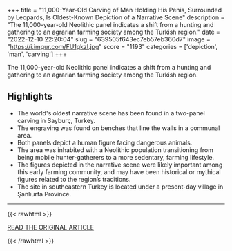 +++
title = "11,000-Year-Old Carving of Man Holding His Penis, Surrounded by Leopards, Is Oldest-Known Depiction of a Narrative Scene"
description = "The 11,000-year-old Neolithic panel indicates a shift from a hunting and gathering to an agrarian farming society among the Turkish region."
date = "2022-12-10 22:20:04"
slug = "639505f643ec7eb57eb360d7"
image = "https://i.imgur.com/FU1gkzl.jpg"
score = "1193"
categories = ['depiction', 'man', 'carving']
+++

The 11,000-year-old Neolithic panel indicates a shift from a hunting and gathering to an agrarian farming society among the Turkish region.

## Highlights

- The world's oldest narrative scene has been found in a two-panel carving in Sayburç, Turkey.
- The engraving was found on benches that line the walls in a communal area.
- Both panels depict a human figure facing dangerous animals.
- The area was inhabited with a Neolithic population transitioning from being mobile hunter-gatherers to a more sedentary, farming lifestyle.
- The figures depicted in the narrative scene were likely important among this early farming community, and may have been historical or mythical figures related to the region’s traditions.
- The site in southeastern Turkey is located under a present-day village in Şanlıurfa Province.

---

{{< rawhtml >}}
  <p class="article-category">
    <a target="_blank" href="https://www.artnews.com/art-news/news/11000-year-old-carving-of-man-holding-his-penis-is-oldest-known-depiction-of-a-narrative-scene-turkey-1234649681/">READ THE ORIGINAL ARTICLE</a>
  </p>
{{< /rawhtml >}}
